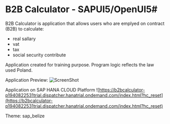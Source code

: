 # B2B Calculator - SAPUI5/OpenUI5#

B2B Calculator is application that allows users who are emplyed on contract (B2B) to calculate:

* real sallary 
* vat
* tax
* social security contribute

Application created for training purpose.
Program logic reflects the law used Poland.

Application Preview:
![ScreenShot](http://i.imgur.com/UnHLf7k.png)

Application on SAP HANA CLOUD Platform
![https://b2bcalculator-p1940822531trial.dispatcher.hanatrial.ondemand.com/index.html?hc_reset](https://b2bcalculator-p1940822531trial.dispatcher.hanatrial.ondemand.com/index.html?hc_reset)

Theme: sap_belize
